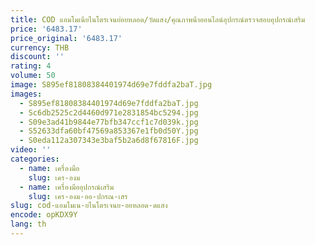 ```yaml
---
title: COD แอมโมเนียไนโตรเจนย่อยหลอด/วัดแสง/คุณภาพน้ําออนไลน์อุปกรณ์ตรวจสอบอุปกรณ์เสริม
price: '6483.17'
price_original: '6483.17'
currency: THB
discount: ''
rating: 4
volume: 50
image: S895ef81808384401974d69e7fddfa2baT.jpg
images:
  - S895ef81808384401974d69e7fddfa2baT.jpg
  - Sc6db2525c2d4460d971e2831854bc5294.jpg
  - S09e3ad41b9844e77bfb347ccf1c7d039k.jpg
  - S52633dfa60bf47569a853367e1fb0d50Y.jpg
  - S0eda112a307343e3baf5b2a6d8f67816F.jpg
video: ''
categories:
  - name: เครื่องมือ
    slug: เคร-องม
  - name: เครื่องมืออุปกรณ์เสริม
    slug: เคร-องม-ออ-ปกรณ-เสร
slug: cod-แอมโมเน-ยไนโตรเจนย-อยหลอด-ดแสง
encode: opKDX9Y
lang: th
---
```

  